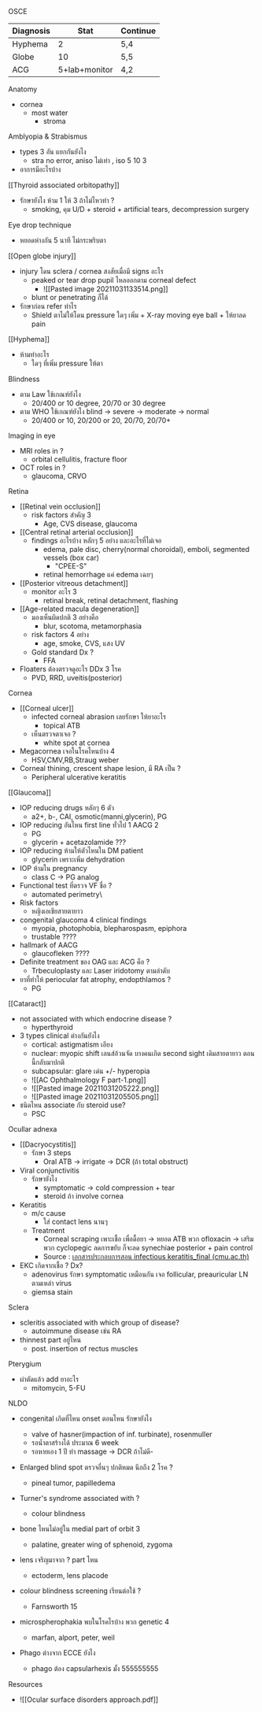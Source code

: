 OSCE

Diagnosis | Stat | Continue
-|-|-
Hyphema | 2 | 5,4
Globe | 10 | 5,5
ACG | 5+lab+monitor | 4,2

Anatomy
- cornea
	- most water
		- stroma

Amblyopia & Strabismus
- types 3 อัน แยกกันยังไง
	- stra no error, aniso ไม่เท่า , iso 5 10 3
- อาการมีอะไรบ้าง

[[Thyroid associated orbitopathy]]
- รักษายังไง ห้าม 1 ให้ 3 ถ้าไม่ไหวทำ ?
	- smoking, คุม U/D + steroid + artificial tears, decompression surgery

Eye drop technique
- หยอดห่างกัน 5 นาที ไม่กระพริบตา

[[Open globe injury]]
- injury โดน sclera / cornea สงสัยเมื่อมี signs อะไร
	- peaked or tear drop pupil ไหลออกตาม corneal defect
		- ![[Pasted image 20211031133514.png]]
	- blunt or penetrating ก็ได้
- รักษาก่อน refer ทำไร
	- Shield ตาไม่ให้โดน pressure ใดๆ เพิ่ม + X-ray moving eye ball + ให้ยาลด pain

[[Hyphema]]
- ห้ามทำอะไร
	- ใดๆ ที่เพิ่ม pressure ให้ตา

Blindness
- ตาม Law ใช้เกณฑ์ยังไง
	- 20/400 or 10 degree, 20/70 or 30 degree
- ตาม WHO ใช้เกณฑ์ยังไง blind → severe → moderate → normal
	- 20/400 or 10, 20/200 or 20, 20/70, 20/70+

Imaging in eye
- MRI roles in ?
	- orbital cellulitis, fracture floor
- OCT roles in ?
	- glaucoma, CRVO

Retina
- [[Retinal vein occlusion]]
	- risk factors สำคัญ 3
		- Age, CVS disease, glaucoma
- [[Central retinal arterial occlusion]]
	- findings อะไรบ้าง หลักๆ 5 อย่าง และอะไรที่ไม่เจอ
		- edema, pale disc, cherry(normal choroidal), emboli, segmented vessels (box car)
			- "CPEE-S"
		- retinal hemorrhage แค่ edema เฉยๆ
- [[Posterior vitreous detachment]]
	- monitor อะไร 3
		- retinal break, retinal detachment, flashing
- [[Age-related macula degeneration]]
	- มองเห็นผิดปกติ 3 อย่างคือ
		- blur, scotoma, metamorphasia
	- risk factors 4 อย่าง
		- age, smoke, CVS, แสง UV
	- Gold standard Dx ?
		- FFA
- Floaters ต้องตรวจดูอะไร DDx 3 โรค
	- PVD, RRD, uveitis(posterior)


Cornea
- [[Corneal ulcer]]
	- infected corneal abrasion เลยรักษา ให้ยาอะไร
		- topical ATB
	- เห็นตรวจตาเจอ ?
		- white spot at cornea
- Megacornea เจอในโรคไหนบ้าง 4
	- HSV,CMV,RB,Straug weber
- Corneal thining, crescent shape lesion, มี RA เป็น ?
	- Peripheral ulcerative keratitis

[[Glaucoma]]
- IOP reducing drugs หลักๆ 6 ตัว
	- a2+, b-, CAI, osmotic(manni,glycerin), PG
- IOP reducing อันไหน first line ทั่วไป 1 AACG 2
	- PG
	- glycerin + acetazolamide ???
- IOP reducing ห้ามให้ตัวไหนใน DM patient
	- glycerin เพราะเพิ่ม dehydration
- IOP ห้ามใน pregnancy
	- class C → PG analog
- Functional test ที่ตรวจ VF ชื่อ ?
	- automated perimetry\
- Risk factors
	- หญิงเอเชียสายตายาว
- congenital glaucoma 4 clinical findings
	- myopia, photophobia, blepharospasm, epiphora
	- trustable ????
- hallmark of AACG
	- glaucofleken ????
- Definite treatment ของ OAG และ ACG คือ ?
	- Trbeculoplasty และ Laser iridotomy ตามลำดับ
- ยาที่ทำให้ periocular fat atrophy, endopthlamos ?
	- PG

[[Cataract]]
- not associated with which endocrine disease ?
	- hyperthyroid
- 3 types clinical ต่างกันยังไง
	- cortical: astigmatism เอียง
	- nuclear: myopic shift เลนส์อ้วนจัด บางคนเกิด second sight เดิมสายตายาว ตอนนี้กลับมาปกติ
	- subcapsular: glare เด่น +/- hyperopia
	- ![[AC Ophthalmology F part-1.png]]
	- ![[Pasted image 20211031205222.png]]
	- ![[Pasted image 20211031205505.png]]
- ชนิดไหน associate กับ steroid use?
	- PSC

Ocullar adnexa
- [[Dacryocystitis]]
	- รักษา 3 steps
		- Oral ATB → irrigate → DCR (ถ้า total obstruct)
- Viral conjunctivitis
	- รักษายังไง
		- symptomatic → cold compression + tear
		- steroid ถ้า involve cornea
- Keratitis 
	- m/c cause
		- ใส่ contact lens นานๆ
	- Treatment
		- Corneal scraping เพาะเชื้อ เพื่อดื้อยา → หยอด ATB พวก ofloxacin → เสริมพวก cyclopegic ลดการขยับ ก็จะลด synechiae posterior + pain control
		- Source : [เอกสารประกอบการสอน infectious keratitis_final (cmu.ac.th)](https://w1.med.cmu.ac.th/eye/files/student5/teaching%20paper/infectious_keratitis.pdf)
- EKC เกิดจากเชื้อ ? Dx?
	- adenovirus รักษา symptomatic เหมือนกัน เจอ follicular, preauricular LN ตามเหล่า virus
	- giemsa stain

Sclera
- scleritis associated with which group of disease?
	- autoimmune disease เช่น RA
- thinnest part อยู่ไหน
	- post. insertion of rectus muscles

Pterygium
- ผ่าตัดแล้ว add ยาอะไร
	- mitomycin, 5-FU

NLDO
- congenital เกิดที่ไหน onset ตอนไหน รักษายังไง
	- valve of hasner(impaction of inf. turbinate), rosenmuller
	- รอน้ำตาสร้างได้ ประมาณ 6 week
	- รอหายเอง 1 ปี ทำ massage → DCR ถ้าไม่ดี- 

- Enlarged blind spot ตรวจอื่นๆ ปกติหมด นึกถึง 2 โรค ? 
	- pineal tumor, papilledema
- Turner's syndrome associated with ?
	- colour blindness
- bone ไหนไม่อยู่ใน medial part of orbit 3 
	- palatine, greater wing of sphenoid, zygoma
- lens เจริญมาจาก ? part ไหน
	- ectoderm, lens placode
- colour blindness screening เรียนต่อใช้ ?
	- Farnsworth 15
- microspherophakia พบในโรคไรบ้าง พวก genetic 4
	- marfan, alport, peter, weil
- Phago ต่างจาก ECCE ยังไง
	- phago ต้อง capsularhexis มั้ง 555555555


Resources
- ![[Ocular surface disorders approach.pdf]]